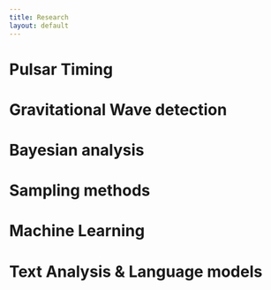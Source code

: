 ```yaml
---
title: Research
layout: default
---
```


# Pulsar Timing

# Gravitational Wave detection

# Bayesian analysis

# Sampling methods

# Machine Learning

# Text Analysis & Language models
